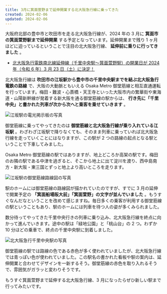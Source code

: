 ```yaml
---
title: 3月に箕面萱野まで延伸開業する北大阪急行線に乗ってきた
created: 2024-02-06
updated: 2024-02-06
---
```


大阪府北部の豊中市と吹田市を走る北大阪急行線が、2024 年の 3 月に **箕面市の箕面萱野駅まで延伸開業** する予定となっています。延伸開業まで残り 1 ヶ月ほどに迫っているということで注目の北大阪急行線、 **延伸前に乗りに行ってきました** 。

- [北大阪急行電鉄南北線延伸線（千里中央駅～箕面萱野駅）の開業日が 2024 年（令和 6 年）3 月 23 日（土）に決定！](https://www.city.minoh.lg.jp/kitakyu/documents/230823_houdou.pdf)

北大阪急行線は **吹田市の江坂駅から豊中市の千里中央駅までを結ぶ北大阪急行電鉄の路線** で、大阪の大動脈ともいえる Osaka Metro 御堂筋線と相互直通運転を行っています。梅田・難波・心斎橋・天王寺といった大阪市内の繁華街や東海道・山陽新幹線が発着する新大阪を通る御堂筋線の駅からは、 **行き先に「千里中央」と書かれた列車が次から次へと乗客を乗せていきます** 。

![江坂駅の電光掲示板の写真](50cd7992-203b-426f-7c31-ca334ccf4400)

御堂筋線に乗ってやってきたのは **御堂筋線と北大阪急行線が乗り入れている江坂駅** 。わざわざ江坂駅で降りなくても、そのまま列車に乗っていれば北大阪急行線を走っていくことにはなりますが、この駅が 2 つの路線の起点となる駅ということで下車してみました。

Osaka Metro 御堂筋線の駅ではありますが、地上どころか高架の駅です。梅田のお隣の駅である中津を過ぎると、そこから地上に出て淀川を渡り、西中島南方・新大阪・東三国とずっと地上より高いところを走ります。

![江坂駅の御堂筋線路線図の写真](4f87da40-b495-4e58-944d-8be713279a00)

駅のホームには御堂筋線の路線図が描かれていたのですが、すでに 3 月の延伸で開業予定の **「箕面船場阪大前」「箕面萱野」の文字が並んでいました** 。もうすぐなんだなということを改めて感じますね。毎日多くの乗客が利用する御堂筋線の駅ということもあり、駅のホームには列車を待つ人の姿が多くみられました。

数分待ってやってきた千里中央行きの列車に乗り込み、北大阪急行線を終点に向かって進んでいきます。途中の駅は「緑地公園」と「桃山台」の 2 つ。わずか 10 分ほどの乗車で、終点の千里中央駅に到着しました。

![北大阪急行千里中央駅の写真](9777c233-ce0f-477d-e369-3c4c449b4500)

御堂筋線の駅では路線の色である赤色が多く使われていましたが、北大阪急行線では青っぽい色が使われていました。この駅名の書かれた看板や駅の案内は、延伸開業と合わせてデザインを一新するそう。御堂筋線の赤色を取り入れるそうで、雰囲気がガラッと変わりそうです。

もうすぐ箕面萱野まで延伸する北大阪急行線、3 月になったらぜひ新しい駅まで行ってみたいです。
